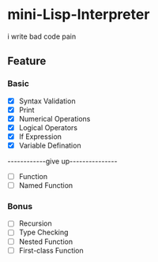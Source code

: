 # mini-Lisp-Interpreter

i write bad code
pain
## Feature
### Basic
- [X] Syntax Validation
- [X] Print
- [X] Numerical Operations
- [X] Logical Operators
- [X] If Expression
- [X] Variable Defination
  
------------give up---------------
- [ ] Function
- [ ] Named Function

### Bonus
- [ ] Recursion
- [ ] Type Checking
- [ ] Nested Function
- [ ] First-class Function

